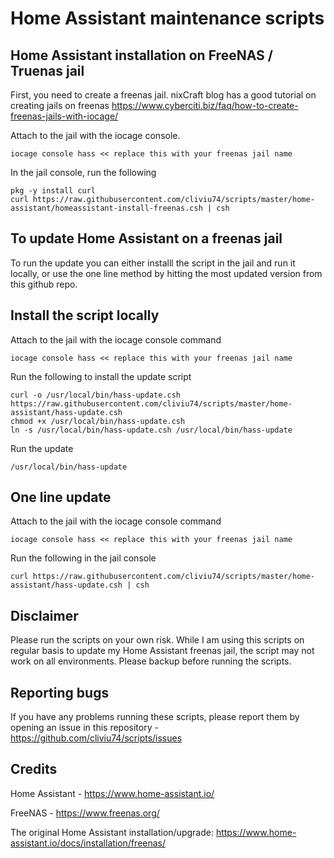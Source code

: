 # Home Assistant maintenance scripts


## Home Assistant installation on FreeNAS / Truenas jail

First, you need to create a freenas jail. nixCraft blog has a good tutorial on creating jails on freenas https://www.cyberciti.biz/faq/how-to-create-freenas-jails-with-iocage/

Attach to the jail with the iocage console.

``` shell
iocage console hass << replace this with your freenas jail name 
```

In the jail console, run the following

```
pkg -y install curl
curl https://raw.githubusercontent.com/cliviu74/scripts/master/home-assistant/homeassistant-install-freenas.csh | csh
```

## To update Home Assistant on a freenas jail


To run the update you can either installl the script in the jail and run it locally, or use the one line method by hitting the most updated version from this github repo.

## Install the script locally

Attach to the jail with the iocage console command 

``` shell
iocage console hass << replace this with your freenas jail name 
```

Run the following to install the update script

``` shell
curl -o /usr/local/bin/hass-update.csh https://raw.githubusercontent.com/cliviu74/scripts/master/home-assistant/hass-update.csh
chmod +x /usr/local/bin/hass-update.csh
ln -s /usr/local/bin/hass-update.csh /usr/local/bin/hass-update
```

Run the update

```shell
/usr/local/bin/hass-update
```

## One line update
Attach to the jail with the iocage console command 

``` shell
iocage console hass << replace this with your freenas jail name 
```

Run the following in the jail console

```shell
curl https://raw.githubusercontent.com/cliviu74/scripts/master/home-assistant/hass-update.csh | csh
```
## Disclaimer
Please run the scripts on your own risk. While I am using this scripts on regular basis to update my Home Assistant freenas jail, the script may not work on all environments. Please backup before running the scripts. 

## Reporting bugs
If you have any problems running these scripts, please report them by opening an issue in this repository - https://github.com/cliviu74/scripts/issues

## Credits

Home Assistant - https://www.home-assistant.io/

FreeNAS - https://www.freenas.org/

The original Home Assistant installation/upgrade: https://www.home-assistant.io/docs/installation/freenas/

